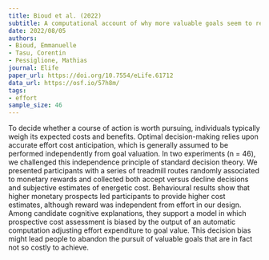 ```yaml
---
title: Bioud et al. (2022)
subtitle: A computational account of why more valuable goals seem to require more effortful actions
date: 2022/08/05
authors:
- Bioud, Emmanuelle
- Tasu, Corentin
- Pessiglione, Mathias
journal: Elife
paper_url: https://doi.org/10.7554/eLife.61712
data_url: https://osf.io/57h8m/
tags:
- effort
sample_size: 46
---
```


To decide whether a course of action is worth pursuing, individuals typically weigh its expected costs and benefits. Optimal decision-making relies upon accurate effort cost anticipation, which is generally assumed to be performed independently from goal valuation. In two experiments (n = 46), we challenged this independence principle of standard decision theory. We presented participants with a series of treadmill routes randomly associated to monetary rewards and collected both accept versus decline decisions and subjective estimates of energetic cost. Behavioural results show that higher monetary prospects led participants to provide higher cost estimates, although reward was independent from effort in our design. Among candidate cognitive explanations, they support a model in which prospective cost assessment is biased by the output of an automatic computation adjusting effort expenditure to goal value. This decision bias might lead people to abandon the pursuit of valuable goals that are in fact not so costly to achieve.
